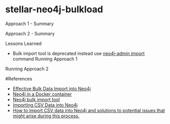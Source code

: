 # stellar-neo4j-bulkload

Approach 1 - Summary 

Approach 2 - Summary 

Lessons Learned 
- Bulk import tool is deprecated instead use [neo4j-admin import](https://neo4j.com/docs/operations-manual/current/tools/import/syntax/) command 
Running Approach 1 

Running Approach 2 


#References
- [Effective Bulk Data Import into Neo4j](https://neo4j.com/blog/bulk-data-import-neo4j-3-0/)
- [Neo4j in a Docker container](https://neo4j.com/docs/operations-manual/current/installation/docker/)
- [Neo4j bulk import tool](https://neo4j.com/docs/operations-manual/current/tools/import/) 
- [Importing CSV Data into Neo4j](https://neo4j.com/developer/guide-import-csv/)
- [How to import CSV data into Neo4j and solutions to potential issues that might arise during this process.](https://neo4j.com/developer/guide-import-csv/#_super_fast_batch_importer_for_huge_datasets)

